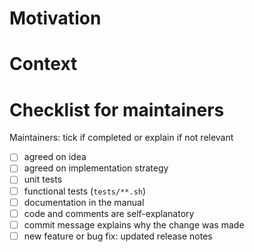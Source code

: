 # Motivation
<!-- Briefly explain what the change is about and why it is desirable. -->

# Context
<!-- Provide context. Reference open issues if available. -->

<!-- Non-trivial change: Briefly outline the implementation strategy. -->

<!-- Invasive change: Discuss alternative designs or approaches you considered. -->

<!-- Large change: Provide instructions to reviewers how to read the diff. -->

# Checklist for maintainers

<!-- Contributors: please leave this as is -->

Maintainers: tick if completed or explain if not relevant

 - [ ] agreed on idea
 - [ ] agreed on implementation strategy
 - [ ] unit tests
 - [ ] functional tests (`tests/**.sh`)
 - [ ] documentation in the manual
 - [ ] code and comments are self-explanatory
 - [ ] commit message explains why the change was made
 - [ ] new feature or bug fix: updated release notes
